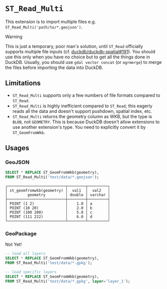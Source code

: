 # `ST_Read_Multi`

This extension is to import multiple files e.g. `ST_Read_Multi('path/to/*.geojson')`.

> [!WARNING]
> This is just a temporary, poor man's solution, until `ST_Read` officially supports multiple
> file inputs (cf. [duckdb/duckdb-spatial#191](https://github.com/duckdb/duckdb-spatial/issues/191#issuecomment-2935130507)).
> You should use this only when you have no choice but to get all the things done in DuckDB.
> Usually, you should use `gdal vector concat` (or `ogrmerge`) to merge the files before
> importing the data into DuckDB.

## Limitations

- `ST_Read_Multi` supports only a few numbers of file formats compared to `ST_Read`.
- `ST_Read_Multi` is highly inefficient compared to `ST_Read`; this eagerly reads
  all the data and doesn't support pushdown, spatial index, etc.
- `ST_Read_Multi` returns the geometry column as WKB, but the type is `BLOB`, not
  `GEOMETRY`. This is because DuckDB doesn't allow extensions to use another
  extension's type. You need to explicitly convert it by `ST_GeomFromWkb`.

## Usages

### GeoJSON

```sql
SELECT * REPLACE ST_GeomFromWkb(geometry),
FROM ST_Read_Multi('test/data/*.geojson');
```

```
┌──────────────────────────┬────────┬─────────┐
│ st_geomfromwkb(geometry) │  val1  │  val2   │
│         geometry         │ double │ varchar │
├──────────────────────────┼────────┼─────────┤
│ POINT (1 2)              │    1.0 │ a       │
│ POINT (10 20)            │    2.0 │ b       │
│ POINT (100 200)          │    5.0 │ c       │
│ POINT (111 222)          │    6.0 │ d       │
└──────────────────────────┴────────┴─────────┘
```

### GeoPackage

Not Yet!

```sql
-- load all layers
SELECT * REPLACE ST_GeomFromWkb(geometry),
FROM ST_Read_Multi('test/data/*.gpkg');

-- load specific layers
SELECT * REPLACE ST_GeomFromWkb(geometry),
FROM ST_Read_Multi('test/data/*.gpkg', layer='layer_1');
```
